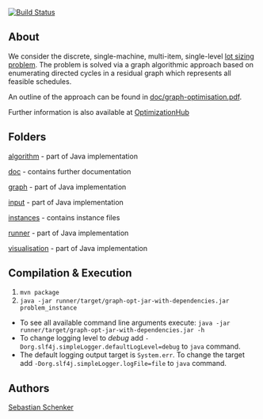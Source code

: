 [![Build Status](https://travis-ci.org/asbestian/lot-sizing.svg?branch=master)](https://travis-ci.org/asbestian/lot-sizing)

About
-----
We consider the discrete, single-machine, multi-item, single-level [lot sizing problem](./doc/problem\_description.pdf). 
The problem is solved via a graph algorithmic approach based on enumerating directed cycles in a residual graph which 
represents all feasible schedules.

An outline of the approach can be found in [doc/graph-optimisation.pdf](./doc/graph-optimisation.pdf).

Further information is also available at [OptimizationHub](https://opthub.uniud.it/problem/lsp)

Folders
--------
[algorithm](./algorithm) - part of Java implementation

[doc](./doc) - contains further documentation

[graph](./graph) - part of Java implementation

[input](./input) - part of Java implementation

[instances](./instances) - contains instance files

[runner](./runner) - part of Java implementation

[visualisation](./visualisation) - part of Java implementation

Compilation & Execution
-----------------------

1. `mvn package`
2. `java -jar runner/target/graph-opt-jar-with-dependencies.jar problem_instance`

* To see all available command line arguments execute: `java -jar runner/target/graph-opt-jar-with-dependencies.jar -h`
* To change logging level to _debug_ add `-Dorg.slf4j.simpleLogger.defaultLogLevel=debug` to `java` command.
* The default logging output target is `System.err`. To change the target add `-Dorg.slf4j.simpleLogger.logFile=file` to `java` command.


Authors
-------
[Sebastian Schenker](https://github.com/asbestian)
